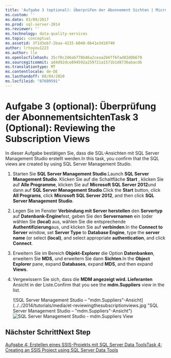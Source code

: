 ```yaml
---
title: 'Aufgabe 3 (optional): Überprüfen der Abonnement Sichten | Microsoft-Dokumentation'
ms.custom: ''
ms.date: 03/09/2017
ms.prod: sql-server-2014
ms.reviewer: ''
ms.technology: data-quality-services
ms.topic: conceptual
ms.assetid: 3f1d3eb7-2baa-4215-b040-0b41e3d10740
author: lrtoyou1223
ms.author: lle
ms.openlocfilehash: 35cf0c246ab778b46a2ceaa2b6ff6fad02d0b670
ms.sourcegitcommit: ad4d92dce894592a259721a1571b1d8736abacdb
ms.translationtype: MT
ms.contentlocale: de-DE
ms.lasthandoff: 08/04/2020
ms.locfileid: "87609591"
---
```

# <a name="task-3-optional-reviewing-the-subscription-views"></a><span data-ttu-id="c206c-102">Aufgabe 3 (optional): Überprüfung der Abonnementsichten</span><span class="sxs-lookup"><span data-stu-id="c206c-102">Task 3 (Optional): Reviewing the Subscription Views</span></span>
  <span data-ttu-id="c206c-103">In dieser Aufgabe bestätigen Sie, dass die SQL-Ansichten mit SQL Server Management Studio erstellt werden.</span><span class="sxs-lookup"><span data-stu-id="c206c-103">In this task, you confirm that the SQL views are created by using SQL Server Management Studio.</span></span>

1.  <span data-ttu-id="c206c-104">Starten Sie **SQL Server Management Studio**.</span><span class="sxs-lookup"><span data-stu-id="c206c-104">Launch **SQL Server Management Studio**.</span></span> <span data-ttu-id="c206c-105">Klicken Sie auf die Schaltfläche **Start** , klicken Sie auf **Alle Programme**, klicken Sie auf **Microsoft SQL Server 2012**und dann auf **SQL Server Management Studio**.</span><span class="sxs-lookup"><span data-stu-id="c206c-105">Click the **Start** button, click **All Programs**, click **Microsoft SQL Server 2012**, and then click **SQL Server Management Studio**.</span></span>

2.  <span data-ttu-id="c206c-106">Legen Sie im Fenster **Verbindung mit Server herstellen** den **Servertyp** auf **Datenbank-Engine**fest, geben Sie den **Servernamen** ein (oder wählen Sie **(local)** aus, wählen Sie die entsprechende **Authentifizierung**aus, und klicken Sie auf **verbinden**.</span><span class="sxs-lookup"><span data-stu-id="c206c-106">In the **Connect to Server** window, set **Server Type** to **Database Engine**, type the **server name** (or select **(local)**, and select appropriate **authentication**, and click **Connect**.</span></span>

3.  <span data-ttu-id="c206c-107">Erweitern Sie im Bereich **Objekt-Explorer** die Option **Datenbanken**, erweitern Sie **MDS**, und erweitern Sie dann **Sichten**.</span><span class="sxs-lookup"><span data-stu-id="c206c-107">In the **Object Explorer** pane, expand **Databases**, expand **MDS**, and then expand **Views**.</span></span>

4.  <span data-ttu-id="c206c-108">Vergewissern Sie sich, dass die **MDM angezeigt wird. Lieferanten** Ansicht in der Liste.</span><span class="sxs-lookup"><span data-stu-id="c206c-108">Confirm that you see the **mdm.Suppliers** view in the list.</span></span>

     <span data-ttu-id="c206c-109">![SQL Server Management Studio – "mdm.Suppliers"-Ansicht](../../2014/tutorials/media/et-reviewingthesubscriptionviews.jpg "SQL Server Management Studio – "mdm.Suppliers"-Ansicht")</span><span class="sxs-lookup"><span data-stu-id="c206c-109">![SQL Server Management Studio - mdm.Suppliers View](../../2014/tutorials/media/et-reviewingthesubscriptionviews.jpg "SQL Server Management Studio - mdm.Suppliers View")</span></span>

## <a name="next-step"></a><span data-ttu-id="c206c-110">Nächster Schritt</span><span class="sxs-lookup"><span data-stu-id="c206c-110">Next Step</span></span>
 [<span data-ttu-id="c206c-111">Aufgabe 4: Erstellen eines SSIS-Projekts mit SQL Server Data Tools</span><span class="sxs-lookup"><span data-stu-id="c206c-111">Task 4: Creating an SSIS Project using SQL Server Data Tools</span></span>](../../2014/tutorials/task-4-creating-an-ssis-project-using-sql-server-data-tools.md)